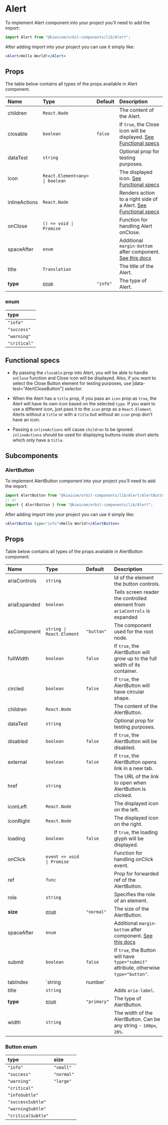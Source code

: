 # Alert

To implement Alert component into your project you'll need to add the import:

```jsx
import Alert from "@kiwicom/orbit-components/lib/Alert";
```

After adding import into your project you can use it simply like:

```jsx
<Alert>Hello World!</Alert>
```

## Props

The table below contains all types of the props available in Alert component.

| Name          | Type                            | Default  | Description                                                                                                                                                    |
| :------------ | :------------------------------ | :------- | :------------------------------------------------------------------------------------------------------------------------------------------------------------- |
| children      | `React.Node`                    |          | The content of the Alert.                                                                                                                                      |
| closable      | `boolean`                       | `false`  | If `true`, the Close icon will be displayed. [See Functional specs](#functional-specs)                                                                         |
| dataTest      | `string`                        |          | Optional prop for testing purposes.                                                                                                                            |
| icon          | `React.Element<any> \| boolean` |          | The displayed icon. [See Functional specs](#functional-specs)                                                                                                  |
| inlineActions | `React.Node`                    |          | Renders action to a right side of a Alert. [See Functional specs](#functional-specs)                                                                           |
| onClose       | `() => void \| Promise`         |          | Function for handling Alert onClose.                                                                                                                           |
| spaceAfter    | `enum`                          |          | Additional `margin-bottom` after component. [See this docs](https://github.com/kiwicom/orbit/tree/master/packages/orbit-components/src/common/getSpacingToken) |
| title         | `Translation`                   |          | The title of the Alert.                                                                                                                                        |
| **type**      | [`enum`](#enum)                 | `"info"` | The type of Alert.                                                                                                                                             |

### enum

| type         |
| :----------- |
| `"info"`     |
| `"success"`  |
| `"warning"`  |
| `"critical"` |

## Functional specs

- By passing the `closable` prop into Alert, you will be able to handle `onClose` function and Close icon will be displayed. Also, if you want to select the Close Button element for testing purposes, use [data-test="AlertCloseButton"] selector.

- When the Alert has a `title` prop, if you pass an `icon` prop as `true`, the Alert will have its own icon based on the selected `type`. If you want to use a different icon, just pass it to the `icon` prop as a `React.Element`. Alerts without a `title` or with a `title` but without an `icon` prop don't have an icon.

- Passing a `inlineActions` will cause `children` to be ignored. `inlineActions` should be used for displaying buttons inside short alerts which only have a `title`.

## Subcomponents

### AlertButton

To implement AlertButton component into your project you'll need to add the import:

```jsx
import AlertButton from "@kiwicom/orbit-components/lib/Alert/AlertButton";
// or
import { AlertButton } from "@kiwicom/orbit-components/lib/Alert";
```

After adding import into your project you can use it simply like:

```jsx
<AlertButton type="info">Hello World!</AlertButton>
```

## Props

Table below contains all types of the props available in AlertButton component.

| Name         | Type                       | Default     | Description                                                                                                                                                    |
| :----------- | :------------------------- | :---------- | :------------------------------------------------------------------------------------------------------------------------------------------------------------- |
| ariaControls | `string`                   |             | Id of the element the button controls.                                                                                                                         |
| ariaExpanded | `boolean`                  |             | Tells screen reader the controlled element from `ariaControls` is expanded                                                                                     |
| asComponent  | `string \| React.Element`  | `"button"`  | The component used for the root node.                                                                                                                          |
| fullWidth    | `boolean`                  | `false`     | If `true`, the AlertButton will grow up to the full width of its container.                                                                                    |
| circled      | `boolean`                  | `false`     | If `true`, the AlertButton will have circular shape.                                                                                                           |
| children     | `React.Node`               |             | The content of the AlertButton.                                                                                                                                |
| dataTest     | `string`                   |             | Optional prop for testing purposes.                                                                                                                            |
| disabled     | `boolean`                  | `false`     | If `true`, the AlertButton will be disabled.                                                                                                                   |
| external     | `boolean`                  | `false`     | If `true`, the AlertButton opens link in a new tab.                                                                                                            |
| href         | `string`                   |             | The URL of the link to open when AlertButton is clicked.                                                                                                       |
| iconLeft     | `React.Node`               |             | The displayed icon on the left.                                                                                                                                |
| iconRight    | `React.Node`               |             | The displayed icon on the right.                                                                                                                               |
| loading      | `boolean`                  | `false`     | If `true`, the loading glyph will be displayed.                                                                                                                |
| onClick      | `event => void \| Promise` |             | Function for handling onClick event.                                                                                                                           |
| ref          | `func`                     |             | Prop for forwarded ref of the AlertButton.                                                                                                                     |
| role         | `string`                   |             | Specifies the role of an element.                                                                                                                              |
| **size**     | [`enum`](#button-enum)     | `"normal"`  | The size of the AlertButton.                                                                                                                                   |
| spaceAfter   | `enum`                     |             | Additional `margin-bottom` after component. [See this docs](https://github.com/kiwicom/orbit/tree/master/packages/orbit-components/src/common/getSpacingToken) |
| submit       | `boolean`                  | `false`     | If `true`, the Button will have `type="submit"` attribute, otherwise `type="button"`.                                                                          |
| tabIndex     | `string | number`          |             | Specifies the tab order of an element.                                                                                                                         |
| title        | `string`                   |             | Adds `aria-label`.                                                                                                                                             |
| **type**     | [`enum`](#button-enum)     | `"primary"` | The type of AlertButton.                                                                                                                                       |
| width        | `string`                   |             | The width of the AlertButton. Can be any string - `100px`, `20%`.                                                                                              |

### Button enum

| type               | size       |
| :----------------- | :--------- |
| `"info"`           | `"small"`  |
| `"success"`        | `"normal"` |
| `"warning"`        | `"large"`  |
| `"critical"`       |            |
| `"infoSubtle"`     |            |
| `"successSubtle"`  |            |
| `"warningSubtle"`  |            |
| `"criticalSubtle"` |            |
